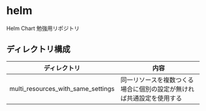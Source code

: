 # helm
Helm Chart 勉強用リポジトリ

## ディレクトリ構成

| ディレクトリ | 内容 |
| --- | --- |
| multi_resources_with_same_settings | 同一リソースを複数つくる場合に個別の設定が無ければ共通設定を使用する |
